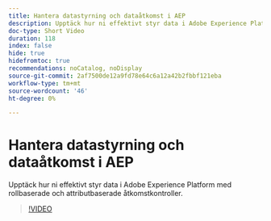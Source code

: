 ```yaml
---
title: Hantera datastyrning och dataåtkomst i AEP
description: Upptäck hur ni effektivt styr data i Adobe Experience Platform med rollbaserade och attributbaserade åtkomstkontroller.
doc-type: Short Video
duration: 118
index: false
hide: true
hidefromtoc: true
recommendations: noCatalog, noDisplay
source-git-commit: 2af7500de12a9fd78e64c6a12a42b2fbbf121eba
workflow-type: tm+mt
source-wordcount: '46'
ht-degree: 0%

---
```



# Hantera datastyrning och dataåtkomst i AEP

Upptäck hur ni effektivt styr data i Adobe Experience Platform med rollbaserade och attributbaserade åtkomstkontroller.

<!-- 62_S601_3442532_118_managing-data-governance-and-access-in-aep -->
>[!VIDEO](https://video.tv.adobe.com/v/3458316/?learn=on&enablevpops=true)
